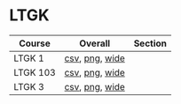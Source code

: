 # LTGK

| Course | Overall | Section |
| ------ | ------- | ------- |
| LTGK 1 | [csv](https://github.com/UCSD-Historical-Enrollment-Data/2024Fall/blob/main/overall/LTGK%201.csv), [png](https://raw.githubusercontent.com/UCSD-Historical-Enrollment-Data/2024Fall/main/plot_overall/LTGK%201.png), [wide](https://raw.githubusercontent.com/UCSD-Historical-Enrollment-Data/2024Fall/main/plot_overall_wide/LTGK%201.png) |  |
| LTGK 103 | [csv](https://github.com/UCSD-Historical-Enrollment-Data/2024Fall/blob/main/overall/LTGK%20103.csv), [png](https://raw.githubusercontent.com/UCSD-Historical-Enrollment-Data/2024Fall/main/plot_overall/LTGK%20103.png), [wide](https://raw.githubusercontent.com/UCSD-Historical-Enrollment-Data/2024Fall/main/plot_overall_wide/LTGK%20103.png) |  |
| LTGK 3 | [csv](https://github.com/UCSD-Historical-Enrollment-Data/2024Fall/blob/main/overall/LTGK%203.csv), [png](https://raw.githubusercontent.com/UCSD-Historical-Enrollment-Data/2024Fall/main/plot_overall/LTGK%203.png), [wide](https://raw.githubusercontent.com/UCSD-Historical-Enrollment-Data/2024Fall/main/plot_overall_wide/LTGK%203.png) |  |
